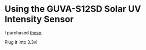 # Using the GUVA-S12SD Solar UV Intensity Sensor
I purchased [these](https://a.co/d/8kpr0k1).

Plug it into 3.3v!